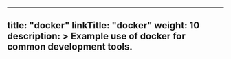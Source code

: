 
---
title: "docker"
linkTitle: "docker"
weight: 10
description: >
  Example use of docker for common development tools.
---


